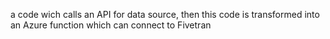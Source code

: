 a code wich calls an API for data source, then this code is transformed into an Azure function which can connect to Fivetran

